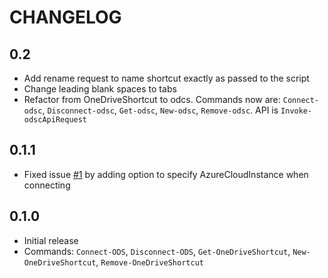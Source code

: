# CHANGELOG


## 0.2

* Add rename request to name shortcut exactly as passed to the script
* Change leading blank spaces to tabs
* Refactor from OneDriveShortcut to odcs. Commands now are: `Connect-odsc`, `Disconnect-odsc`, `Get-odsc`, `New-odsc`, `Remove-odsc`. API is `Invoke-odscApiRequest`

## 0.1.1

*   Fixed issue [#1](https://github.com/derpenstiltskin/onedriveshortcuts/issues/1#issue-1504890237) by adding option to specify AzureCloudInstance when connecting

## 0.1.0

*   Initial release
*   Commands: `Connect-ODS`, `Disconnect-ODS`, `Get-OneDriveShortcut`, `New-OneDriveShortcut`, `Remove-OneDriveShortcut`
